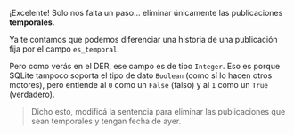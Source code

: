 ¡Excelente! Solo nos falta un paso... eliminar únicamente las publicaciones **temporales**.

Ya te contamos que podemos diferenciar una historia de una publicación fija por el campo `es_temporal`.

Pero como verás en el DER, ese campo es de tipo `Integer`. Eso es porque SQLite tampoco soporta el tipo de dato `Boolean` (como sí lo hacen otros motores), pero entiende al `0` como un `False` (falso) y al `1` como un `True` (verdadero).

> Dicho esto, modificá la sentencia para eliminar las publicaciones que sean temporales y tengan fecha de ayer.

<div
  class='mu-erd'
  data-entities='{
    "usuarios": {
      "id_usuario": {
        "type": "Integer",
        "pk": true
      },
      "nombre_usuario": {
        "type": "Text"
      },
      "foto_perfil_url": {
        "type": "Text"
      }
    },
    "publicaciones": {
      "id_publicacion": {
        "type": "Integer",
        "pk": true
      },
      "foto_video_url": {
        "type": "Text"
      },
      "id_duenio": {
        "type": "Integer",
        "pk": false,
        "fk": {
          "to": { "entity": "usuarios", "column": "id_usuario" },
          "type": "many_to_one"
        }
      },
      "fecha": {
        "type": "Text"
      },
      "es_temporal": {
        "type": "Integer"
      }
    }
  }'>
</div>
